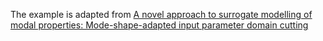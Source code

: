 The example is adapted from [A novel approach to surrogate modelling of modal properties: Mode-shape-adapted input parameter domain cutting](https://doi.org/10.1016/j.ymssp.2025.113381)
